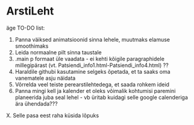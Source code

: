 # ArstiLeht
äge
TO-DO list:
1. Panna väiksed animatsioonid sinna lehele, muutmaks elamuse smoothimaks
2. Leida normaalne pilt sinna taustale
3. .main p formaat üle vaadata - ei kehti kõigile paragraphidele millegipärast (vt. Patsiendi_info1.html-Patsiendi_info4.html) ??
4. Haraldile githubi kasutamine selgeks õpetada, et ta saaks oma vanematele asju näidata
5. Võrrelda veel teiste perearstilehtedega, et saada rohkem ideid
6. Panna mingi kell ja kalender et oleks võimalik kohtumisi paremini planeerida juba seal lehel - vb üritab kuidagi selle google calenderiga ära ühendada???

X. Selle pasa eest raha küsida lõpuks
